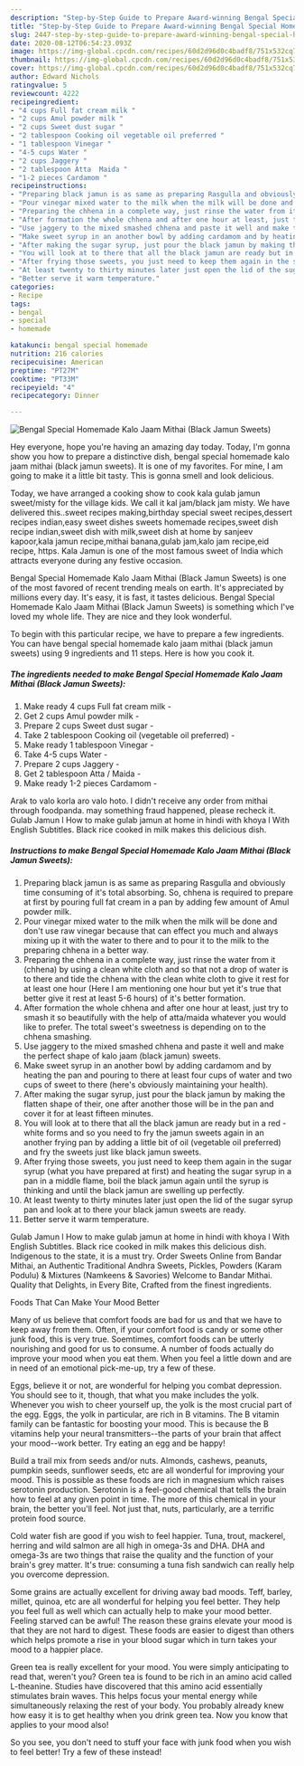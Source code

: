 ```yaml
---
description: "Step-by-Step Guide to Prepare Award-winning Bengal Special Homemade Kalo Jaam Mithai (Black Jamun Sweets)"
title: "Step-by-Step Guide to Prepare Award-winning Bengal Special Homemade Kalo Jaam Mithai (Black Jamun Sweets)"
slug: 2447-step-by-step-guide-to-prepare-award-winning-bengal-special-homemade-kalo-jaam-mithai-black-jamun-sweets
date: 2020-08-12T06:54:23.093Z
image: https://img-global.cpcdn.com/recipes/60d2d96d0c4badf8/751x532cq70/bengal-special-homemade-kalo-jaam-mithai-black-jamun-sweets-recipe-main-photo.jpg
thumbnail: https://img-global.cpcdn.com/recipes/60d2d96d0c4badf8/751x532cq70/bengal-special-homemade-kalo-jaam-mithai-black-jamun-sweets-recipe-main-photo.jpg
cover: https://img-global.cpcdn.com/recipes/60d2d96d0c4badf8/751x532cq70/bengal-special-homemade-kalo-jaam-mithai-black-jamun-sweets-recipe-main-photo.jpg
author: Edward Nichols
ratingvalue: 5
reviewcount: 4222
recipeingredient:
- "4 cups Full fat cream milk "
- "2 cups Amul powder milk "
- "2 cups Sweet dust sugar "
- "2 tablespoon Cooking oil vegetable oil preferred "
- "1 tablespoon Vinegar "
- "4-5 cups Water "
- "2 cups Jaggery "
- "2 tablespoon Atta  Maida "
- "1-2 pieces Cardamom "
recipeinstructions:
- "Preparing black jamun is as same as preparing Rasgulla and obviously time consuming of it&#39;s total absorbing. So, chhena is required to prepare at first by pouring full fat cream in a pan by adding few amount of Amul powder milk."
- "Pour vinegar mixed water to the milk when the milk will be done and don&#39;t use raw vinegar because that can effect you much and always mixing up it with the water to there and to pour it to the milk to the preparing chhena in a better way."
- "Preparing the chhena in a complete way, just rinse the water from it (chhena) by using a clean white cloth and so that not a drop of water is to there and tide the chhena with the clean white cloth to give it rest for at least one hour (Here I am mentioning one hour but yet it&#39;s true that better give it rest at least 5-6 hours) of it&#39;s better formation."
- "After formation the whole chhena and after one hour at least, just try to smash it so beautifully with the help of atta/maida whatever you would like to prefer. The total sweet&#39;s sweetness is depending on to the chhena smashing."
- "Use jaggery to the mixed smashed chhena and paste it well and make the perfect shape of kalo jaam (black jamun) sweets."
- "Make sweet syrup in an another bowl by adding cardamom and by heating the pan and pouring to there at least four cups of water and two cups of sweet to there (here&#39;s obviously maintaining your health)."
- "After making the sugar syrup, just pour the black jamun by making the flatten shape of their, one after another those will be in the pan and cover it for at least fifteen minutes."
- "You will look at to there that all the black jamun are ready but in a red - white forms and so you need to fry the jamun sweets again in an another frying pan by adding a little bit of oil (vegetable oil preferred) and fry the sweets just like black jamun sweets."
- "After frying those sweets, you just need to keep them again in the sugar syrup (what you have prepared at first) and heating the sugar syrup in a pan in a middle flame, boil the black jamun again until the syrup is thinking and until the black jamun are swelling up perfectly."
- "At least twenty to thirty minutes later just open the lid of the sugar syrup pan and look at to there your black jamun sweets are ready."
- "Better serve it warm temperature."
categories:
- Recipe
tags:
- bengal
- special
- homemade

katakunci: bengal special homemade 
nutrition: 216 calories
recipecuisine: American
preptime: "PT27M"
cooktime: "PT33M"
recipeyield: "4"
recipecategory: Dinner

---
```



![Bengal Special Homemade Kalo Jaam Mithai (Black Jamun Sweets)](https://img-global.cpcdn.com/recipes/60d2d96d0c4badf8/751x532cq70/bengal-special-homemade-kalo-jaam-mithai-black-jamun-sweets-recipe-main-photo.jpg)

Hey everyone, hope you're having an amazing day today. Today, I'm gonna show you how to prepare a distinctive dish, bengal special homemade kalo jaam mithai (black jamun sweets). It is one of my favorites. For mine, I am going to make it a little bit tasty. This is gonna smell and look delicious.

Today, we have arranged a cooking show to cook kala gulab jamun sweet/misty for the village kids. We call it kal jam/black jam misty. We have delivered this..sweet recipes making,birthday special sweet recipes,dessert recipes indian,easy sweet dishes sweets homemade recipes,sweet dish recipe indian,sweet dish with milk,sweet dish at home by sanjeev kapoor,kala jamun recipe,mithai banana,gulab jam,kalo jam recipe,eid recipe, https. Kala Jamun is one of the most famous sweet of India which attracts everyone during any festive occasion.

Bengal Special Homemade Kalo Jaam Mithai (Black Jamun Sweets) is one of the most favored of recent trending meals on earth. It's appreciated by millions every day. It's easy, it is fast, it tastes delicious. Bengal Special Homemade Kalo Jaam Mithai (Black Jamun Sweets) is something which I've loved my whole life. They are nice and they look wonderful.


To begin with this particular recipe, we have to prepare a few ingredients. You can have bengal special homemade kalo jaam mithai (black jamun sweets) using 9 ingredients and 11 steps. Here is how you cook it.

<!--inarticleads1-->

##### The ingredients needed to make Bengal Special Homemade Kalo Jaam Mithai (Black Jamun Sweets):

1. Make ready 4 cups Full fat cream milk -
1. Get 2 cups Amul powder milk -
1. Prepare 2 cups Sweet dust sugar -
1. Take 2 tablespoon Cooking oil (vegetable oil preferred) -
1. Make ready 1 tablespoon Vinegar -
1. Take 4-5 cups Water -
1. Prepare 2 cups Jaggery -
1. Get 2 tablespoon Atta / Maida -
1. Make ready 1-2 pieces Cardamom -


Arak to valo korla aro valo hoto. I didn&#39;t receive any order from mithai through foodpanda. may something fraud happened, please recheck it. Gulab Jamun l How to make gulab jamun at home in hindi with khoya l With English Subtitles. Black rice cooked in milk makes this delicious dish. 

<!--inarticleads2-->

##### Instructions to make Bengal Special Homemade Kalo Jaam Mithai (Black Jamun Sweets):

1. Preparing black jamun is as same as preparing Rasgulla and obviously time consuming of it&#39;s total absorbing. So, chhena is required to prepare at first by pouring full fat cream in a pan by adding few amount of Amul powder milk.
1. Pour vinegar mixed water to the milk when the milk will be done and don&#39;t use raw vinegar because that can effect you much and always mixing up it with the water to there and to pour it to the milk to the preparing chhena in a better way.
1. Preparing the chhena in a complete way, just rinse the water from it (chhena) by using a clean white cloth and so that not a drop of water is to there and tide the chhena with the clean white cloth to give it rest for at least one hour (Here I am mentioning one hour but yet it&#39;s true that better give it rest at least 5-6 hours) of it&#39;s better formation.
1. After formation the whole chhena and after one hour at least, just try to smash it so beautifully with the help of atta/maida whatever you would like to prefer. The total sweet&#39;s sweetness is depending on to the chhena smashing.
1. Use jaggery to the mixed smashed chhena and paste it well and make the perfect shape of kalo jaam (black jamun) sweets.
1. Make sweet syrup in an another bowl by adding cardamom and by heating the pan and pouring to there at least four cups of water and two cups of sweet to there (here&#39;s obviously maintaining your health).
1. After making the sugar syrup, just pour the black jamun by making the flatten shape of their, one after another those will be in the pan and cover it for at least fifteen minutes.
1. You will look at to there that all the black jamun are ready but in a red - white forms and so you need to fry the jamun sweets again in an another frying pan by adding a little bit of oil (vegetable oil preferred) and fry the sweets just like black jamun sweets.
1. After frying those sweets, you just need to keep them again in the sugar syrup (what you have prepared at first) and heating the sugar syrup in a pan in a middle flame, boil the black jamun again until the syrup is thinking and until the black jamun are swelling up perfectly.
1. At least twenty to thirty minutes later just open the lid of the sugar syrup pan and look at to there your black jamun sweets are ready.
1. Better serve it warm temperature.


Gulab Jamun l How to make gulab jamun at home in hindi with khoya l With English Subtitles. Black rice cooked in milk makes this delicious dish. Indigenous to the state, it is a must try. Order Sweets Online from Bandar Mithai, an Authentic Traditional Andhra Sweets, Pickles, Powders (Karam Podulu) &amp; Mixtures (Namkeens &amp; Savories) Welcome to Bandar Mithai. Quality that Delights, in Every Bite, Crafted from the finest ingredients. 

Foods That Can Make Your Mood Better


Many of us believe that comfort foods are bad for us and that we have to keep away from them. Often, if your comfort food is candy or some other junk food, this is very true. Soemtimes, comfort foods can be utterly nourishing and good for us to consume. A number of foods actually do improve your mood when you eat them. When you feel a little down and are in need of an emotional pick-me-up, try a few of these.

Eggs, believe it or not, are wonderful for helping you combat depression. You should see to it, though, that what you make includes the yolk. Whenever you wish to cheer yourself up, the yolk is the most crucial part of the egg. Eggs, the yolk in particular, are rich in B vitamins. The B vitamin family can be fantastic for boosting your mood. This is because the B vitamins help your neural transmitters--the parts of your brain that affect your mood--work better. Try eating an egg and be happy!

Build a trail mix from seeds and/or nuts. Almonds, cashews, peanuts, pumpkin seeds, sunflower seeds, etc are all wonderful for improving your mood. This is possible as these foods are rich in magnesium which raises serotonin production. Serotonin is a feel-good chemical that tells the brain how to feel at any given point in time. The more of this chemical in your brain, the better you'll feel. Not just that, nuts, particularly, are a terrific protein food source.

Cold water fish are good if you wish to feel happier. Tuna, trout, mackerel, herring and wild salmon are all high in omega-3s and DHA. DHA and omega-3s are two things that raise the quality and the function of your brain's grey matter. It's true: consuming a tuna fish sandwich can really help you overcome depression. 

Some grains are actually excellent for driving away bad moods. Teff, barley, millet, quinoa, etc are all wonderful for helping you feel better. They help you feel full as well which can actually help to make your mood better. Feeling starved can be awful! The reason these grains elevate your mood is that they are not hard to digest. These foods are easier to digest than others which helps promote a rise in your blood sugar which in turn takes your mood to a happier place.

Green tea is really excellent for your mood. You were simply anticipating to read that, weren't you? Green tea is found to be rich in an amino acid called L-theanine. Studies have discovered that this amino acid essentially stimulates brain waves. This helps focus your mental energy while simultaneously relaxing the rest of your body. You probably already knew how easy it is to get healthy when you drink green tea. Now you know that applies to your mood also!

So you see, you don't need to stuff your face with junk food when you wish to feel better! Try a few of these instead!

